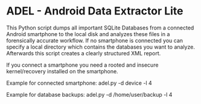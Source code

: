 ADEL - Android Data Extractor Lite
==============

This Python script dumps all important SQLite Databases from a connected Android smartphone to the local
disk and analyzes these files in a forensically accurate workflow. If no smartphone is connected you can
specify a local directory which contains the databases you want to analyze. Afterwards this script creates
a clearly structured XML report.

If you connect a smartphone you need a rooted and insecure kernel/recovery installed on the smartphone.

Example for connected smartphone:
        adel.py -d device -l 4

Example for database backups:
        adel.py -d /home/user/backup -l 4
